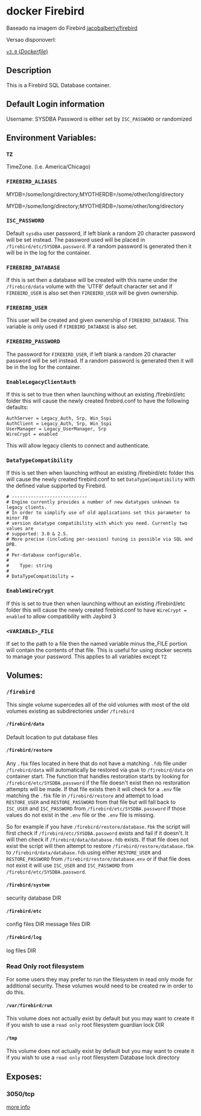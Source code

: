# docker Firebird

Baseado na imagem do Firebird [jacobalberty/firebird
](https://hub.docker.com/r/jacobalberty/firebird)

Versao disponoverl:

<p><a href="https://github.com/Aloucurae/firebird-docker/Dockerfile" rel="nofollow noopener"> <code>v3.0</code>  (<em>Dockerfile</em>)</a></p>

<h2>Description</h2>
<p>This is a Firebird SQL Database container.</p>
<h2>Default Login information</h2>
<p>Username: SYSDBA
Password is either set by <code>ISC_PASSWORD</code> or randomized</p>
<h2>Environment Variables:</h2>

<h3><code>TZ</code></h3>
<p>TimeZone. (i.e. America/Chicago)</p>

<h3><code>FIREBIRD_ALIASES </code></h3>
<p>MYDB=/some/long/directory;MYOTHERDB=/some/other/long/directory</p>
<p>MYDB=/some/long/directory;MYOTHERDB=/some/other/long/directory</p>


<h3><code>ISC_PASSWORD</code></h3>
<p>Default <code>sysdba</code> user password, if left blank a random 20 character password will be set instead.
The password used will be placed in <code>/firebird/etc/SYSDBA.password</code>.
If a random password is generated then it will be in the log for the container.</p>

<h3><code>FIREBIRD_DATABASE</code></h3>
<p>If this is set then a database will be created with this name under the <code>/firebird/data</code> volume with the 'UTF8'
default character set and if <code>FIREBIRD_USER</code> is also set then <code>FIREBIRD_USER</code> will be given ownership.</p>

<h3><code>FIREBIRD_USER</code></h3>
<p>This user will be created and given ownership of <code>FIREBIRD_DATABASE</code>.
This variable is only used if <code>FIREBIRD_DATABASE</code> is also set.</p>

<h3><code>FIREBIRD_PASSWORD</code></h3>
<p>The password for <code>FIREBIRD_USER</code>, if left blank a random 20 character password will be set instead.
If a random password is generated then it will be in the log for the container.</p>

<h3><code>EnableLegacyClientAuth</code></h3>
<p>If this is set to true then when launching without an existing /firebird/etc folder this will cause the newly created firebird.conf to have
the following defaults:</p>
<pre><code>AuthServer = Legacy_Auth, Srp, Win_Sspi
AuthClient = Legacy_Auth, Srp, Win_Sspi
UserManager = Legacy_UserManager, Srp
WireCrypt = enabled
</code></pre>
<p>This will allow legacy clients to connect and authenticate.</p>

<h3><code>DataTypeCompatibility</code></h3>
<p>If this is set then when launching without an existing /firebird/etc folder this will cause the newly created firebird.conf to set <code>DataTypeCompatibility</code> with the defined value supported by Firebird.</p>
<pre><code># ----------------------------
# Engine currently provides a number of new datatypes unknown to legacy clients.
# In order to simplify use of old applications set this parameter to minor FB
# version datatype compatibility with which you need. Currently two values are
# supported: 3.0 &amp; 2.5.
# More precise (including per-session) tuning is possible via SQL and DPB.
#
# Per-database configurable.
#
#    Type: string
#
# DataTypeCompatibility =
</code></pre>

<h3><code>EnableWireCrypt</code></h3>
<p>If this is set to true then when launching without an existing /firebird/etc folder this will cause the newly created firebird.conf to have
<code>WireCrypt = enabled</code> to allow compatibility with Jaybird 3</p>

<h3><code>&lt;VARIABLE&gt;_FILE</code></h3>
<p>If set to the path to a file then the named variable minus the_FILE portion will contain the contents of that file.
This is useful for using docker secrets to manage your password.
This applies to all variables except <code>TZ</code></p>

<h2>Volumes:</h2>

<h3><code>/firebird</code></h3>
<p>This single volume supercedes all of the old volumes with most of the old volumes existing as subdirectories under <code>/firebird</code></p>
<h4><code>/firebird/data</code></h4>
<p>Default location to put database files</p>
<h4><code>/firebird/restore</code></h4>
<p>Any <code>.fbk</code> files located in here that do not have a matching <code>.fdb</code> file under <code>/firebird/data</code> will automatically be restored via <code>gbak</code> to <code>/firebird/data</code> on container start.
The function that handles restoration starts by looking for <code>/firebird/etc/SYSDBA.password</code> if the file doesn't exist then no restoration attempts will be made.
If that file exists then it will check for a <code>.env</code> file matching the <code>.fbk</code> file in <code>/firebird/restore</code> and attempt to load <code>RESTORE_USER</code> and <code>RESTORE_PASSWORD</code> from that file but will fall back to <code>ISC_USER</code> and <code>ISC_PASSWORD</code> from <code>/firebird/etc/SYSDBA.password</code> if those values do not exist in the <code>.env</code> file or the <code>.env</code> file is missing.</p>
<p>So for example if you have <code>/firebird/restore/database.fbk</code> the script will first check if <code>/firebird/etc/SYSDBA.password</code> exists and fail if it doesn't. It will then check if <code>/firebird/data/database.fdb</code> exists. If that file does not exist the script will then attempt to restore <code>/firebird/restore/database.fbk</code> to <code>/firebird/data/database.fdb</code> using either <code>RESTORE_USER</code> and <code>RESTORE_PASSWORD</code> from <code>/firebird/restore/database.env</code> or if that file does not exist it will use <code>ISC_USER</code> and <code>ISC_PASSWORD</code> from  <code>/firebird/etc/SYSDBA.password</code>.</p>
<h4><code>/firebird/system</code></h4>
<p>security database DIR</p>
<h4><code>/firebird/etc</code></h4>
<p>config files DIR
message files DIR</p>
<h4><code>/firebird/log</code></h4>
<p>log files DIR</p>

<h3>Read Only root filesystem</h3>
<p>For some users they may prefer to run the filesystem in read only mode for additional security.
These volumes would need to be created rw in order to do this.</p>
<h4><code>/var/firebird/run</code></h4>
<p>This volume does not actually exist by default but you may want to create it if you wish to use a <code>read only</code> root filesystem
guardian lock DIR</p>
<h4><code>/tmp</code></h4>
<p>This volume does not actually exist by default but you may want to create it if you wish to use a <code>read only</code> root filesystem
Database lock directory</p>
<h2>Exposes:</h2>

<h3>3050/tcp</h3>

[more info](https://hub.docker.com/r/jacobalberty/firebird)
